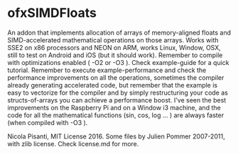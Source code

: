 ofxSIMDFloats
==============
An addon that implements allocation of arrays of memory-aligned floats and SIMD-accelerated mathematical operations on those arrays. Works with SSE2 on x86 processors and NEON on ARM, works Linux, Window, OSX, still to test on Android and iOS (but it should work).
Remember to compile with optimizations enabled ( -O2 or -O3 ).
Check example-guide for a quick tutorial.
Remember to execute example-performance and check the performance improvements on all the operations, sometimes the compiler already generating accelerated code, but remember that the example is easy to vectorize for the compiler and by simply restructuring your code as structs-of-arrays you can achieve a performance boost. I've seen the best improvements on the Raspberry Pi and on a Window i3 machine, and the code for all the mathematical functions (sin, cos, log ... ) are always faster (when compiled with -O3 ).

Nicola Pisanti, MIT License 2016. Some files by Julien Pommer 2007-2011, with zlib license. Check license.md for more.
